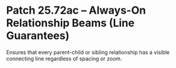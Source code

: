 # Patch 25.72ac – Always-On Relationship Beams (Line Guarantees)

Ensures that every parent-child or sibling relationship has a visible connecting line regardless of spacing or zoom.
